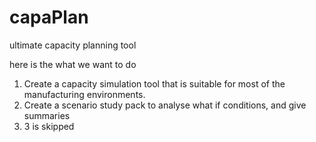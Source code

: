 # capaPlan
ultimate capacity planning tool

here is the what we want to do

1. Create a capacity simulation tool that is suitable for most of the manufacturing environments.
2. Create a scenario study pack to analyse what if conditions, and give summaries
4. 3 is skipped